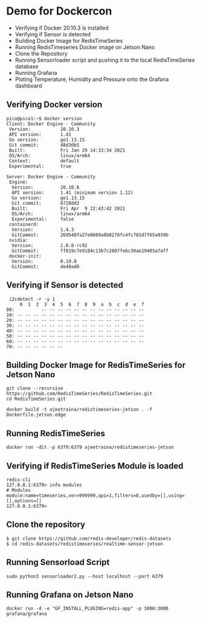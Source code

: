 # Demo for Dockercon

- Verifying if Docker 20.10.3 is installed 
- Verifying if Sensor is detected
- Building Docker Image for RedisTimeSeries
- Running RedisTimeseries Docker image on Jetson Nano
- Clone the Repository
- Running Sensorloader script and pushing it to the local RedisTimeSeries database
- Running Grafana 
- Ploting Temperature, Humidity and Pressure onto the Grafana dashboard


## Verifying Docker version

```
pico@pico1:~$ docker version
Client: Docker Engine - Community
 Version:           20.10.3
 API version:       1.41
 Go version:        go1.13.15
 Git commit:        48d30b5
 Built:             Fri Jan 29 14:33:34 2021
 OS/Arch:           linux/arm64
 Context:           default
 Experimental:      true

Server: Docker Engine - Community
 Engine:
  Version:          20.10.6
  API version:      1.41 (minimum version 1.12)
  Go version:       go1.13.15
  Git commit:       8728dd2
  Built:            Fri Apr  9 22:43:42 2021
  OS/Arch:          linux/arm64
  Experimental:     false
 containerd:
  Version:          1.4.3
  GitCommit:        269548fa27e0089a8b8278fc4fc781d7f65a939b
 nvidia:
  Version:          1.0.0-rc92
  GitCommit:        ff819c7e9184c13b7c2607fe6c30ae19403a7aff
 docker-init:
  Version:          0.19.0
  GitCommit:        de40ad0
 ```
 

## Verifying if Sensor is detected

```
 i2cdetect -r -y 1
     0  1  2  3  4  5  6  7  8  9  a  b  c  d  e  f
00:          -- -- -- -- -- -- -- -- -- -- -- -- --
10: -- -- -- -- -- -- -- -- -- -- -- -- -- -- -- --
20: -- -- -- -- -- -- -- -- -- -- -- -- -- -- -- --
30: -- -- -- -- -- -- -- -- -- -- -- -- -- -- -- --
40: -- -- -- -- -- -- -- -- -- -- -- -- -- -- -- --
50: -- -- -- -- -- -- -- -- -- -- -- -- -- -- -- --
60: -- -- -- -- -- -- -- -- -- -- -- -- -- -- -- --
70: -- -- -- -- -- --
```


## Building Docker Image for RedisTimeSeries for Jetson Nano

```
git clone --recursive https://github.com/RedisTimeSeries/RedisTimeSeries.git
cd RedisTimeSeries.git
```

```
docker build -t ajeetraina/redistimeseries-jetson . -f Dockerfile.jetson.edge
```

## Running RedisTimeSeries 


```
docker run -dit -p 6379:6379 ajeetraina/redistimeseries-jetson
```

## Verifying if RedisTimeSeries Module is loaded

```
redis-cli
127.0.0.1:6379> info modules
# Modules
module:name=timeseries,ver=999999,api=1,filters=0,usedby=[],using=[],options=[]
127.0.0.1:6379>
```

## Clone the repository

```
$ git clone https://github.com/redis-developer/redis-datasets
$ cd redis-datasets/redistimeseries/realtime-sensor-jetson
```

## Running Sensorload Script

```
sudo python3 sensorloader2.py --host localhost --port 6379
```


## Running Grafana on Jetson Nano


```
docker run -d -e "GF_INSTALL_PLUGINS=redis-app" -p 3000:3000 grafana/grafana
```


